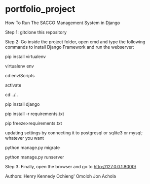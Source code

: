 # portfolio_project



How To Run The SACCO Management System in Django


Step 1: gitclone this repository

Step 2: Go inside the project folder, open cmd and type the following commands to install Django Framework and run the webserver:

pip install virtualenv

virtualenv env

cd env/Scripts

activate

cd ../..

pip install django

pip install -r requirements.txt

pip freeze>requirements.txt

updating settings by connecting it to postgresql or sqlite3 or mysql; whatever you want

python manage.py migrate

python manage.py runserver

Step 3: Finally, open the browser and go to http://127.0.0.1:8000/





Authors: Henry Kennedy Ochieng' Omoloh
	Jon Achola
